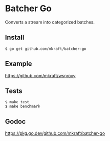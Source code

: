 # Batcher Go

Converts a stream into categorized batches.

## Install

```shell
$ go get github.com/mkraft/batcher-go
```

## Example

https://github.com/mkraft/wsproxy

## Tests

```shell
$ make test
$ make benchmark
```

## Godoc

https://pkg.go.dev/github.com/mkraft/batcher-go
